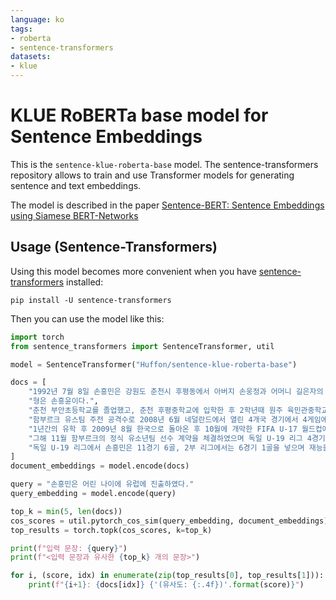 ```yaml
---
language: ko
tags:
- roberta
- sentence-transformers
datasets:
- klue
---
```


# KLUE RoBERTa base model for Sentence Embeddings

This is the `sentence-klue-roberta-base` model. The sentence-transformers repository allows to train and use Transformer models for generating sentence and text embeddings.

The model is described in  the paper  [Sentence-BERT: Sentence Embeddings using Siamese BERT-Networks](https://arxiv.org/abs/1908.10084)



## Usage (Sentence-Transformers)

Using this model becomes more convenient when you have [sentence-transformers](https://github.com/UKPLab/sentence-transformers) installed:

```
pip install -U sentence-transformers
```

Then you can use the model like this:

```python
import torch
from sentence_transformers import SentenceTransformer, util

model = SentenceTransformer("Huffon/sentence-klue-roberta-base")

docs = [
    "1992년 7월 8일 손흥민은 강원도 춘천시 후평동에서 아버지 손웅정과 어머니 길은자의 차남으로 태어나 그곳에서 자랐다.",
    "형은 손흥윤이다.",
    "춘천 부안초등학교를 졸업했고, 춘천 후평중학교에 입학한 후 2학년때 원주 육민관중학교 축구부에 들어가기 위해 전학하여 졸업하였으며, 2008년 당시 FC 서울의 U-18팀이었던 동북고등학교 축구부에서 선수 활동 중 대한축구협회 우수선수 해외유학 프로젝트에 선발되어 2008년 8월 독일 분데스리가의 함부르크 유소년팀에 입단하였다.",
    "함부르크 유스팀 주전 공격수로 2008년 6월 네덜란드에서 열린 4개국 경기에서 4게임에 출전, 3골을 터뜨렸다.",
    "1년간의 유학 후 2009년 8월 한국으로 돌아온 후 10월에 개막한 FIFA U-17 월드컵에 출전하여 3골을 터트리며 한국을 8강으로 이끌었다.",
    "그해 11월 함부르크의 정식 유소년팀 선수 계약을 체결하였으며 독일 U-19 리그 4경기 2골을 넣고 2군 리그에 출전을 시작했다.",
    "독일 U-19 리그에서 손흥민은 11경기 6골, 2부 리그에서는 6경기 1골을 넣으며 재능을 인정받아 2010년 6월 17세의 나이로 함부르크의 1군 팀 훈련에 참가, 프리시즌 활약으로 함부르크와 정식 계약을 한 후 10월 18세에 함부르크 1군 소속으로 독일 분데스리가에 데뷔하였다.",
]
document_embeddings = model.encode(docs)

query = "손흥민은 어린 나이에 유럽에 진출하였다."
query_embedding = model.encode(query)

top_k = min(5, len(docs))
cos_scores = util.pytorch_cos_sim(query_embedding, document_embeddings)[0]
top_results = torch.topk(cos_scores, k=top_k)

print(f"입력 문장: {query}")
print(f"<입력 문장과 유사한 {top_k} 개의 문장>")

for i, (score, idx) in enumerate(zip(top_results[0], top_results[1])):
    print(f"{i+1}: {docs[idx]} {'(유사도: {:.4f})'.format(score)}")
```